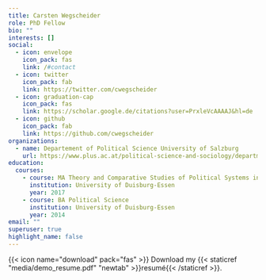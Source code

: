 ```yaml
---
title: Carsten Wegscheider
role: PhD Fellow
bio: ""
interests: []
social:
  - icon: envelope
    icon_pack: fas
    link: /#contact
  - icon: twitter
    icon_pack: fab
    link: https://twitter.com/cwegscheider
  - icon: graduation-cap
    icon_pack: fas
    link: https://scholar.google.de/citations?user=PrxleVcAAAAJ&hl=de
  - icon: github
    icon_pack: fab
    link: https://github.com/cwegscheider
organizations:
  - name: Departement of Political Science University of Salzburg
    url: https://www.plus.ac.at/political-science-and-sociology/department-of-political-science/?lang=en
education:
  courses:
    - course: MA Theory and Comparative Studies of Political Systems in Transition
      institution: University of Duisburg-Essen
      year: 2017
    - course: BA Political Science
      institution: University of Duisburg-Essen
      year: 2014
email: ""
superuser: true
highlight_name: false
---
```




{{< icon name="download" pack="fas" >}} Download my {{< staticref "media/demo_resume.pdf" "newtab" >}}resumé{{< /staticref >}}.
